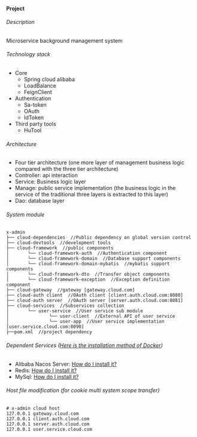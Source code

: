 #### Project

###### Description

Microservice background management system

###### Technology stack

- Core
  - Spring cloud alibaba
  - LoadBalance
  - FeignClient
- Authentication
  - Sa-token
  - OAuth
  - IdToken
- Third party tools
  - HuTool

###### Architecture

- Four tier architecture (one more layer of management business logic compared with the three tier architecture)
- Controller: api interaction
- Service: Business logic layer
- Manage: public service implementation (the business logic in the service of the traditional three layers is extracted
  to this
  layer)
- Dao: database layer

###### System module

```
x-admin   
├── cloud-dependencies  //Public dependency on global version control
├── cloud-devtools  //development tools
├── cloud-framework  //public components
│       └── cloud-framework-auth  //Authentication component
│       └── cloud-framework-domain  //Database support components
│       └── cloud-framework-domain-mybatis  //mybatis support components
│       └── cloud-framework-dto  //Transfer object components
│       └── cloud-framework-exception  //Exception definition component
├── cloud-gateway  //gateway [gateway.cloud.com]
├── cloud-auth client  //OAuth client [client.auth.cloud.com:8080]
├── cloud-auth server  //OAuth server [server.auth.cloud.com:8081]
├── cloud-services  //Subservices collection
│       └── user-service  //User service sub module
│               └── user-client  //External API of user service
│               └── user-app  //User service implementation [user.service.cloud.com:8090]
├──pom.xml  //project dependency
```

###### Dependent Services ([Here is the installation method of Docker](https://github.com/cuukenn/docker-scripts ))

- Alibaba Nacos Server: [How do I install it?](https://github.com/cuukenn/docker-scripts/nacos)
- Redis: [How do I install it?](https://github.com/cuukenn/docker-scripts/redis)
- MySql: [How do I install it?](https://github.com/cuukenn/docker-scripts/mysql)

###### Host file modification (for cookie multi system scope transfer)

```
# x-admin cloud host
127.0.0.1 gateway.cloud.com
127.0.0.1 client.auth.cloud.com
127.0.0.1 server.auth.cloud.com
127.0.0.1 user.service.cloud.com
```